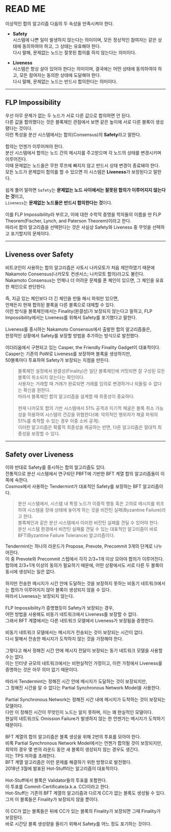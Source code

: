 # READ ME
이상적인 합의 알고리즘 다음의 두 속성을 만족시켜야 한다.  
- **Safety**  
시스템에 나쁜 일이 발생하지 않는다는 의미이며, 모든 정상적인 참여자는 같은 상태에 동의하여야 하고, 그 상태는 유효해야 한다.  
다시 말해, 문제없는 노드는 잘못된 합의를 하지 않는다는 의미이다.  

- **Liveness**  
시스템은 항상 살아 있어야 한다는 의미이며, 결국에는 어떤 상태에 동의하여야 하고, 모든 참여자는 동의한 상태에 도달해야 한다.  
다시 말해, 문제없는 노드는 반드시 합의한다는 의미이다.  

---

## FLP Impossibility
우선 아무 문제가 없는 두 노드가 서로 다른 값으로 합의하면 안 된다.  
다른 값을 합의했다는 것은 블록체인 관점에서 보면 같은 높이에 서로 다른 블록이 생성됐다는 것이다.  
이런 특성을 분산 시스템에서는 합의(Consensus)의 **Safety**라고 말한다.  
<br>
합의는 언젠가 이루어져야 한다.  
분산 시스템에서 합의는 노드 간의 메시지를 주고받으며 각 노드의 상태를 변경시키며 이루어진다.  
이때 문제없는 노드들은 무한 루프에 빠지지 않고 반드시 상태 변경이 종료돼야 한다.  
모든 노드가 문제없이 합의를 할 수 있으면 이 시스템은 **Liveness**가 보장된다고 말한다.  
<br>
쉽게 풀어 말하면 `Safety`는 **문제없는 노드 사이에서는 잘못된 합의가 이루어지지 않는다는 것**이고,  
`Liveness`는 **문제없는 노드들은 반드시 합의한다는 것**이다.  
<br>
이를 FLP Impossibility라 부르고, 이에 대한 수학적 증명을 학자들의 이름을 딴 FLP Theorem(Fischer, Lynch, and Paterson Theorem)이라고 한다.  
따라서 합의 알고리즘을 선택한다는 것은 사실상 Safety와 Liveness 중 무엇을 선택하고 포기할지의 문제이다.  

---

## Liveness over Safety
비트코인이 사용하는 합의 알고리즘은 사토시 나카모토가 처음 제안하였기 때문에 Nakamoto Consensus(나카모토 컨센서스; 나카모토 합의)라고도 불린다.  
Nakamoto Consensus는 언제나 더 어려운 문제를 푼 체인이 있으면, 그 체인을 유효한 체인으로 판단한다.  
<br>
즉, 지금 있는 체인보다 더 긴 체인을 만들 해시 파워만 있으면,  
언제든지 현재 합의된 블록을 다른 블록으로 대체할 수 있다.  
이런 방식을 블록체인에서는 Finality(완결성)가 보장되지 않는다고 말하고, FLP Impossibility에서는 Liveness를 위해서 Safety를 포기했다고 말한다.  
<br>
Liveness를 중시하는 Nakamoto Consensus에서 출발한 합의 알고리즘들은,  
한정적인 상황에서 Safety를 보장할 방법을 추가하는 방식으로 발전했다.  
<br>
이더리움에서 구현되고 있는 Casper, the Friendly Finality Gadget이 대표적이다.  
Casper는 기존의 PoW로 Liveness를 보장하며 블록을 생성하지만,  
50블록마다 투표하여 Safety가 보장되는 지점을 만든다.  

> 블록체인 설정에서 완결성(Finality)은 일단 블록체인에 커밋되면 잘 구성된 모든 블록이 취소되지 않는다는 확인이다.  
> 사용자는 거래할 때 거래가 완료되면 거래를 임의로 변경하거나 되돌릴 수 없다는 확신을 원한다.  
> 따라서 블록체인 합의 알고리즘을 설계할 때 최종성이 중요하다.  
> <br>
> 현재 나카모토 합의 기반 시스템에서 51% 공격과 이기적 채굴은 블록 취소 가능성을 허용하여 시스템의 건강을 위협한다(예: 악의적인 행위자가 채굴 파워의 51%를 축적할 수 있는 경우 이중 소비 공격).  
> 이러한 알고리즘은 확률적 최종성을 제공하는 반면, 다른 알고리즘은 절대적 최종성을 보장할 수 있다. 

---

## Safety over Liveness
이와 반대로 Safety를 중시하는 합의 알고리즘도 있다.  
전통적으로 분산 시스템에서 연구되던 PBFT에 기반한 BFT 계열 합의 알고리즘들이 이쪽에 속한다.  
Cosmos에서 사용하는 Tendermint가 대표적인 Safety를 보장하는 BFT 알고리즘이다.  

> 분산 시스템에서, 시스템 내 특정 노드가 이중적 행동 혹은 고의로 메시지를 위조하여 시스템을 장애 상태에 놓이게 하는 것을 비잔틴 실패(Byzantine Failure)라고 한다.  
> 블록체인과 같은 분산 시스템에서 이러한 비잔틴 실패를 견딜 수 있어야 한다.  
> 분산 시스템 환경에서 비잔틴 실패를 견딜 수 있는 대표적인 알고리즘이 바로 BFT(Byzantine Failure Tolerance) 알고리즘이다.  

Tendermint는 하나의 라운드가 Propose, Prevote, Precommit 3개의 단계로 나누어진다.  
이 중 Prevote와 Precommit 스텝에서 각각 2/3+1개 이상 모아야 합의가 이루어진다.  
합의에 2/3+1개 이상의 동의가 필요하기 때문에, 어떤 상황에서도 서로 다른 두 블록이 동시에 생성되는 일은 없다.  
<br>
하지만 전송한 메시지가 시간 안에 도달하는 것을 보장하지 못하는 비동기 네트워크에서는 합의가 이루어지지 않아 블록이 생성되지 않을 수 있다.  
따라서 Liveness는 보장되지 않는다.  
<br>
FLP Impossibility가 증명했듯이 Safety가 보장되는 경우,  
어떤 방법을 사용해도 비동기 네트워크에서 Liveness를 보장할 수 없다.  
그래서 BFT 계열에서는 다른 네트워크 모델에서 Liveness가 보장됨을 증명한다.  
<br>
비동기 네트워크 모델에서는 메시지가 전송되는 것이 보장되는 시간이 없다.  
다시 말해서 전송한 메시지가 도착하지 않는 것을 가정해야 한다.  
<br>
그렇다고 해서 정해진 시간 안에 메시지 전달이 보장되는 동기 네트워크 모델을 사용할 수는 없다.  
이는 인터넷 규모의 네트워크에서는 비현실적인 가정이고, 이런 가정에서 Liveness를 증명하는 것은 아무 의미 없기 때문이다.  
<br>
따라서 Tendermint는 정해진 시간 안에 메시지가 도달하는 것이 보장되지만,  
그 정해진 시간을 알 수 없다는 Partial Synchronous Network Model을 사용한다.  
<br>
Partial Synchronous Network는 정해진 시간 내에 메시지가 도착하는 것이 보장되는 모델이다.  
다만 이 정해진 시간이 무엇인지 노드는 알지 못하며, 이는 꽤 현실적인 모델이다.  
현실의 네트워크도 Omission Failure가 발생하지 않는 한 언젠가는 메시지가 도착하기 때문이다.  
<br>
BFT 계열의 합의 알고리즘은 블록 생성을 위해 2번의 투표를 모아야 한다.  
비록 Partial Synchronous Network Model에서는 언젠가 합의될 것이 보장되지만,  
최악의 경우 몇 번의 라운드 동안 새 블록이 생성되지 않는 경우도 생긴다.  
이는 TPS 저하를 초래한다.
<br>
BFT 계열 알고리즘은 이런 문제를 해결하기 위한 방향으로 발전했다.  
2018년 3월에 발표된 Hot-Stuff라는 알고리즘이 대표적이다.  
<br>
Hot-Stuff에서 블록은 Validator들의 투표를 포함한다.  
이 투표를 Commit-Certificate(a.k.a. CC)이라고 한다.  
Hot-Stuff는 기존의 BFT 계열의 알고리즘과 다르게 CC가 없는 블록도 생성될 수 있다.  
그저 이 블록들은 Finality가 보장되지 않을 뿐이다.  
<br>
이 CC가 없는 블록들은 뒤에 CC가 있는 블록의 Finality가 보장되면 그때 Finality가 보장된다.  
바로 시간당 블록 생성량을 올리기 위해서 Safety를 어느 정도 포기하는 것이다.

